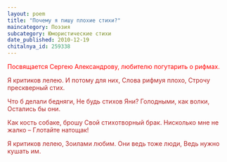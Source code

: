 ```yaml
---
layout: poem
title: "Почему я пишу плохие стихи?"
maincategory: Поэзия
subcategory: Юмористические стихи
date_published: 2010-12-19
chitalnya_id: 259338
---
```





<FONT COLOR="#ff0000">Посвящается Сергею Александрову,
любителю погутарить о рифмах.</FONT>

<FONT COLOR="#b22222">Я критиков лелею.
И потому для них,
Слова рифмуя плохо,
Строчу прескверный стих.

Что б делали бедняги,
Не будь стихов Яни?
Голодными, как волки,
Остались бы они.

Как кость собаке, брошу
Свой стихотворный брак.
Нисколько мне не жалко –
Глотайте натощак!

Я критиков лелею,
Зоилами любим.
Они ведь тоже люди,
Ведь нужно кушать им.</FONT>

 





